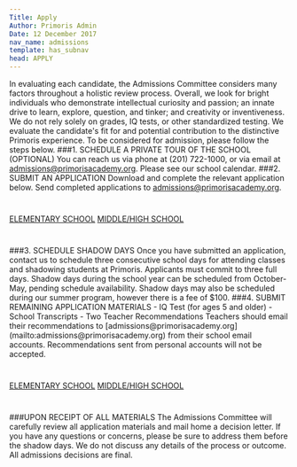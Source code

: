 ```yaml
---
Title: Apply
Author: Primoris Admin
Date: 12 December 2017
nav_name: admissions
template: has_subnav
head: APPLY
---
```

In evaluating each candidate, the Admissions Committee considers many factors throughout a holistic review process. Overall, we look for bright individuals who demonstrate intellectual curiosity and passion; an innate drive to learn, explore, question, and tinker; and creativity or inventiveness. We do not rely solely on grades, IQ tests, or other standardized testing. We evaluate the candidate's fit for and potential contribution to the distinctive Primoris experience.
To be considered for admission, please follow the steps below.
###1. SCHEDULE A PRIVATE TOUR OF THE SCHOOL (OPTIONAL)
You can reach us via phone at (201) 722-1000, or via email at [admissions@primorisacademy.org](mailto:admissions@primorisacademy.org). Please see our school calendar.
###2. SUBMIT AN APPLICATION
Download and complete the relevant application below. Send completed applications to [admissions@primorisacademy.org](mailto:admissions@primorisacademy.org).
<p style="margin-top:40px;margin-bottom:40px">
<a class="submit-button" target="_blank" href="%theme_url%/img/ElementarySchoolApplication.pdf">ELEMENTARY SCHOOL</a>
<a class="submit-button" target="_blank" href="%theme_url%/img/MiddleAndHighSchoolApplication.pdf">MIDDLE/HIGH SCHOOL</a>
</p>
###3. SCHEDULE SHADOW DAYS
Once you have submitted an application, contact us to schedule three consecutive school days for attending classes and shadowing students at Primoris. Applicants must commit to three full days.
Shadow days during the school year can be scheduled from October- May, pending schedule availability. Shadow days may also be scheduled during our summer program, however there is a fee of $100.
###4. SUBMIT REMAINING APPLICATION MATERIALS
- IQ Test (for ages 5 and older)
- School Transcripts
- Two Teacher Recommendations
Teachers should email their recommendations to [admissions@primorisacademy.org](mailto:admissions@primorisacademy.org) from their school email accounts. Recommendations sent from personal accounts will not be accepted.
<p style="margin-top:40px;margin-bottom:40px">
<a class="submit-button" target="_blank" href="%theme_url%/img/RecommendationFormElementary.pdf">ELEMENTARY SCHOOL</a>
<a class="submit-button" target="_blank" href="%theme_url%/img/RecommendationFormMiddleAndHigh.pdf">MIDDLE/HIGH SCHOOL</a>
</p>
###UPON RECEIPT OF ALL MATERIALS
The Admissions Committee will carefully review all application materials and mail home a decision letter. If you have any questions or concerns, please be sure to address them before the shadow days. We do not discuss any details of the process or outcome. All admissions decisions are final.